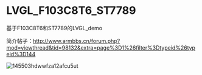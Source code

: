 # LVGL_F103C8T6_ST7789
基于F103C8T6和ST7789的LVGL_demo

简介帖子：http://www.armbbs.cn/forum.php?mod=viewthread&tid=98132&extra=page%3D1%26filter%3Dtypeid%26typeid%3D144

![145503hdwwfza12afcu5ut](https://user-images.githubusercontent.com/23308519/141956566-78a560df-64b4-4276-8cc2-984e326e4e79.jpg)

